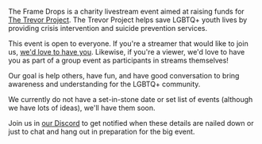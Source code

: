 The Frame Drops is a charity livestream event aimed at raising funds for [The Trevor Project](https://www.thetrevorproject.org/).
The Trevor Project helps save LGBTQ+ youth lives by providing crisis intervention and suicide prevention services.

This event is open to everyone. If you're a streamer that would like to join us, [we'd love to have you](/streamers).
Likewise, if you're a viewer, we'd love to have you as part of a group event as participants in streams themselves!

Our goal is help others, have fun, and have good conversation to bring awareness and understanding for the LGBTQ+ community.

We currently do not have a set-in-stone date or set list of events (although we have lots of ideas), we'll have them soon.

Join us in [our Discord](https://discord.gg/yQrnFcKF7p) to get notified when these details are nailed down or just to chat
and hang out in preparation for the big event.

